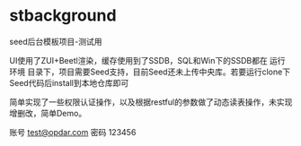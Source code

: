 # stbackground
seed后台模板项目-测试用

UI使用了ZUI+Beetl渲染，缓存使用到了SSDB，SQL和Win下的SSDB都在 运行环境 目录下，项目需要Seed支持，目前Seed还未上传中央库。若要运行clone下Seed代码后install到本地仓库即可

简单实现了一些权限认证操作，以及根据restful的参数做了动态读表操作，未实现增删改，简单Demo。

账号 test@opdar.com 密码 123456